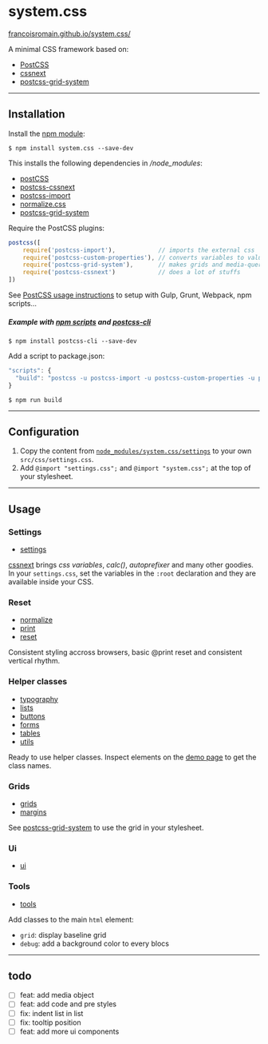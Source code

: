 # system.css

[francoisromain.github.io/system.css/](http://francoisromain.github.io/system.css/)

A minimal CSS framework based on:

- [PostCSS](http://postcss.org/)
- [cssnext](http://cssnext.io)
- [postcss-grid-system](http://francoisromain.github.io/postcss-grid-system/)

* * * 

## Installation

Install the [npm module](https://www.npmjs.com/package/system.css):

    $ npm install system.css --save-dev

This installs the following dependencies in */node_modules*:

- [postCSS](https://www.npmjs.com/package/postcss)
- [postcss-cssnext](https://www.npmjs.com/package/postcss-cssnext)
- [postcss-import](https://www.npmjs.com/package/postcss-import)
- [normalize.css](https://www.npmjs.com/package/normalize-css)
- [postcss-grid-system](https://www.npmjs.com/package/postcss-s)

Require the PostCSS plugins:

``` js
postcss([ 
    require('postcss-import'),            // imports the external css
    require('postcss-custom-properties'), // converts variables to values
    require('postcss-grid-system'),       // makes grids and media-queries
    require('postcss-cssnext')            // does a lot of stuffs
])
```

See [PostCSS usage instructions](https://github.com/postcss/postcss#usage) to setup with Gulp, Grunt, Webpack, npm scripts…

##### Example with [npm scripts](https://docs.npmjs.com/misc/scripts) and [postcss-cli](https://www.npmjs.com/package/postcss-cli)

    $ npm install postcss-cli --save-dev

Add a script to package.json:

```js
"scripts": {
  "build": "postcss -u postcss-import -u postcss-custom-properties -u postcss-grid-system -u postcss-cssnext -i src/css/styles.css -o dist/css/styles.css"
}
```

    $ npm run build

* * * 

## Configuration

1. Copy the content from [`node_modules/system.css/settings`](https://raw.githubusercontent.com/francoisromain/system.css/master/settings.css) to your own `src/css/settings.css`.
2. Add `@import "settings.css";` and `@import "system.css";` at the top of your stylesheet.

* * * 

## Usage

### Settings

- [settings](https://github.com/francoisromain/system.css/blob/master/settings.css)

[cssnext](http://cssnext.io) brings _css variables_, _calc()_, _autoprefixer_ and many other goodies. In your `settings.css`, set the variables in the `:root` declaration and they are available inside your CSS.

### Reset

- [normalize](https://github.com/necolas/normalize.css/blob/master/normalize.css)
- [print](https://github.com/francoisromain/system.css/blob/master/print.css)
- [reset](https://github.com/francoisromain/system.css/blob/master/reset.css)

Consistent styling accross browsers, basic @print reset and consistent vertical rhythm. 


### Helper classes

- [typography](https://github.com/francoisromain/system.css/blob/master/typography.css)
- [lists](https://github.com/francoisromain/system.css/blob/master/lists.css)
- [buttons](https://github.com/francoisromain/system.css/blob/master/buttons.css)
- [forms](https://github.com/francoisromain/system.css/blob/master/forms.css)
- [tables](https://github.com/francoisromain/system.css/blob/master/tables.css)
- [utils](https://github.com/francoisromain/system.css/blob/master/utils.css)

Ready to use helper classes. Inspect elements on the [demo page](http://francoisromain.github.io/system.css/) to get the class names.

### Grids

- [grids](https://github.com/francoisromain/system.css/blob/master/grids.css)
- [margins](https://github.com/francoisromain/system.css/blob/master/margins.css)

See [postcss-grid-system](https://github.com/francoisromain/postcss-grid-system#usage) to use the grid in your stylesheet.

### Ui

- [ui](https://github.com/francoisromain/system.css/blob/master/ui.css)

### Tools

- [tools](https://github.com/francoisromain/system.css/blob/master/tools.css)

Add classes to the main `html` element: 

- `grid`: display baseline grid
- `debug`: add a background color to every blocs

* * * 

## todo

- [ ] feat: add media object
- [ ] feat: add code and pre styles
- [ ] fix: indent list in list
- [ ] fix: tooltip position
- [ ] feat: add more ui components